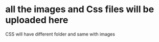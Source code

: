 # all the images and Css files will be uploaded here
CSS will have different folder
and same with images
